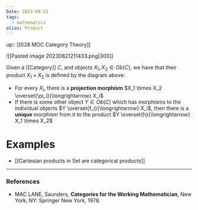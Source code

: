 ```yaml
---
Date: 2023-08-21
tags:
  - mathematics
alias: Product
---
```

up:: [[028 MOC Category Theory]]

![[Pasted image 20230821211433.png|300]]

Given a [[Category]] $C$, and objects $X_1, X_2 \in Ob(C)$, we have that their product $X_1 \times X_2$ is defined by the diagram above:
- For every $X_i$, there is a **projection morphism** $X_1 \times X_2 \overset{\pi_i}{\longrightarrow} X_i$
- If there is some other object $Y \in Ob(C)$ which has morphisms to the individual objects $Y \overset{f_i}{\longrightarrow} X_i$, then there is a **unique** morphism from it to the product $Y \overset{h}{\longrightarrow} X_1 \times X_2$
# Examples
- [[Cartesian products in Set are categorical products]]

---
### References
- MAC LANE, Saunders, **Categories for the Working Mathematician**, New York, NY: Springer New York, 1978.